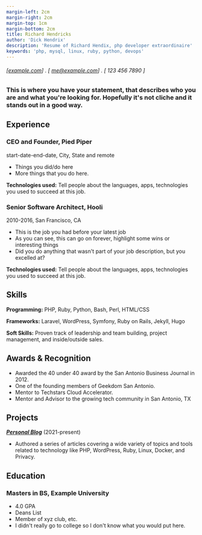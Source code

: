 ```yaml
---
margin-left: 2cm
margin-right: 2cm
margin-top: 1cm
margin-bottom: 2cm
title: Richard Hendricks
author: 'Dick Hendrix' 
description: 'Resume of Richard Hendix, php developer extraordinaire'
keywords: 'php, mysql, linux, ruby, python, devops'
---
```

###### [[example.com](https://example.com)] . [ me@example.com] . [ 123 456 7890 ]
### This is where you have your statement, that describes who you are and what you're looking for. Hopefully it's not cliche and it stands out in a good way.  

Experience
---------
### CEO and Founder, Pied Piper 
start-date-end-date, City, State and remote

- Things you did/do here 
- More things that you do here. 

**Technologies used:** Tell people about the languages, apps, technologies you used to succeed at this job. 

### Senior Software Architect, Hooli
2010-2016, San Francisco, CA

- This is the job you had before your latest job
- As you can see, this can go on forever, highlight some wins or interesting things
- Did you do anything that wasn't part of your job description, but you excelled at? 

**Technologies used:** Tell people about the languages, apps, technologies you used to succeed at this job. 


Skills
------
**Programming:** PHP, Ruby, Python, Bash, Perl, HTML/CSS 

**Frameworks:** Laravel, WordPress, Symfony, Ruby on Rails, Jekyll, Hugo

**Soft Skills:** Proven track of leadership and team building, project management, and inside/outside sales.  

Awards & Recognition 
------
 * Awarded the 40 under 40 award by the San Antonio Business Journal in 2012.
  * One of the founding members of Geekdom San Antonio.
  * Mentor to Techstars Cloud Accelerator.
  * Mentor and Advisor to the growing tech community in San Antonio, TX

Projects
-------
**[*Personal Blog*](http://luther.io)** (2021-present)

- Authored a series of articles covering a wide variety of topics and tools related to technology like PHP, WordPress, Ruby, Linux, Docker, and Privacy.

Education 
-------

### Masters in BS, Example University 

- 4.0 GPA 
- Deans List
- Member of xyz club, etc. 
- I didn't really go to college so I don't know what you would put here. 